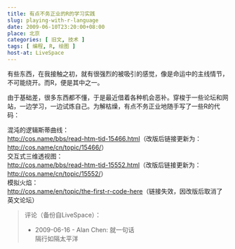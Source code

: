 ```yaml
---
title: 有点不务正业的R的学习实践
slug: playing-with-r-language
date: 2009-06-10T23:20:00+08:00
place: 北京
categories: [ 旧文, 技术 ]
tags: [ 编程, R, 绘图 ]
host-at: LiveSpace
---
```

有些东西，在我接触之初，就有很强烈的被吸引的感觉，像是命运中的主线情节，不可能绕开。而R，便是其中之一。

由于基础差，很多东西都不懂，于是最近借着各种机会恶补。穿梭于一些论坛和网站，一边学习，一边试炼自己。为解枯燥，有点不务正业地随手写了一些R的代码：

混沌的逻辑斯蒂曲线：<br>
<http://cos.name/bbs/read-htm-tid-15466.html>（改版后链接更新为：<http://cos.name/cn/topic/15466/>）<br>
交互式三维透视图：<br>
<http://cos.name/bbs/read-htm-tid-15552.html>（改版后链接更新为：<http://cos.name/cn/topic/15552/>）<br>
模拟火焰：<br>
<http://cos.name/en/topic/the-first-r-code-here>（链接失效，因改版后取消了英文论坛）

> 评论（备份自LiveSpace）：
> 
> * 2009-06-16 - Alan Chen: 就一句话<br>隔行如隔太平洋
